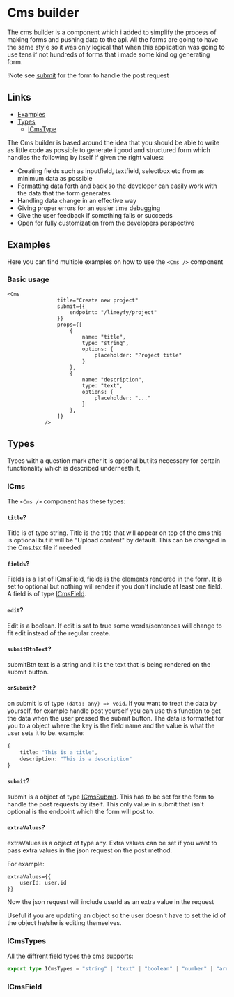 # Cms builder

The cms builder is a component which i added to simplify the process of making forms and pushing data to the api. All the forms are going to have the same style so it was only logical that when this application was going to use tens if not hundreds of forms that i made some kind og generating form.

!Note see [submit](CmsBuilder.MD#submit) for the form to handle the post request

## Links

- [Examples](CmsBuilder.md#examples)
- [Types](CmsBuilder.md#types)
  - [ICmsType](CmsBuilder.MD#icms)

The Cms builder is based around the idea that you should be able to write as little code as possible to generate i good and structured form which handles the following by itself if given the right values:

- Creating fields such as inputfield, textfield, selectbox etc from as minimum data as possible
- Formatting data forth and back so the developer can easily work with the data that the form generates
- Handling data change in an effective way
- Giving proper errors for an easier time debugging
- Give the user feedback if something fails or succeeds
- Open for fully customization from the developers perspective


## Examples

Here you can find multiple examples on how to use the `<Cms />` component

### Basic usage
```tsx
<Cms
                title="Create new project"
                submit={{
                    endpoint: "/limeyfy/project"
                }}
                props={[
                    {
                        name: "title",
                        type: "string",
                        options: {
                            placeholder: "Project title"
                        }
                    },
                    {
                        name: "description",
                        type: "text",
                        options: {
                            placeholder: "..."
                        }
                    },
                ]}
            />
```

## Types 
Types with a question mark after it is optional but its necessary for certain functionality which is described underneath it, 

### ICms

The `<Cms />` component has these types:

#### `title`?
Title is of type string. Title is the title that will appear on top of the cms this is optional but it will be "Upload content" by default. This can be changed in the Cms.tsx file if needed

#### `fields`?
Fields is a list of ICmsField, fields is the elements rendered in the form. It is set to optional but nothing will render if you don't include at least one field. A field is of type [ICmsField](CmsBuilder.MD#icmsfield). 

#### `edit`?
Edit is a boolean. If edit is sat to true some words/sentences will change to fit edit instead of the regular create.

#### `submitBtnText`?
submitBtn text is a string and it is the text that is being rendered on the submit button.

#### `onSubmit`?
on submit is of type ``(data: any) => void``. If you want to treat the data by yourself, for example handle post yourself you can use this function to get the data when the user pressed the submit button. The data is formattet for you to a object where the key is the field name and the value is what the user sets it to be.
example: 
```ts
{
    title: "This is a title",
    description: "This is a description"
}
```

#### `submit`?
submit is a object of type [ICmsSubmit](CmsBuilder.MD#icmssubmit). This has to be set for the form to handle the post requests by itself. This only value in submit that isn't optional is the endpoint which the form will post to.

#### `extraValues`?
extraValues is a object of type any. Extra values can be set if you want to pass extra values in the json request on the post method.

For example:
```tsx
extraValues={{
    userId: user.id
}}
```
Now the json request will include userId as an extra value in the request

Useful if you are updating an object so the user doesn't have to set the id of the object he/she is editing themselves.

### ICmsTypes

All the diffrent field types the cms supports:
```ts
export type ICmsTypes = "string" | "text" | "boolean" | "number" | "array" | "object" | "select" | "password" | "date";
```

### ICmsField

